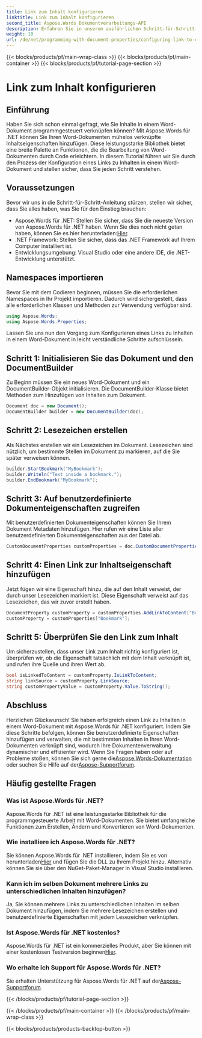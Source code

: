 ```yaml
---
title: Link zum Inhalt konfigurieren
linktitle: Link zum Inhalt konfigurieren
second_title: Aspose.Words Dokumentverarbeitungs-API
description: Erfahren Sie in unserem ausführlichen Schritt-für-Schritt-Tutorial, wie Sie mit Aspose.Words für .NET einen Link zum Inhalt eines Word-Dokuments konfigurieren.
weight: 10
url: /de/net/programming-with-document-properties/configuring-link-to-content/
---
```


{{< blocks/products/pf/main-wrap-class >}}
{{< blocks/products/pf/main-container >}}
{{< blocks/products/pf/tutorial-page-section >}}

# Link zum Inhalt konfigurieren

## Einführung

Haben Sie sich schon einmal gefragt, wie Sie Inhalte in einem Word-Dokument programmgesteuert verknüpfen können? Mit Aspose.Words für .NET können Sie Ihren Word-Dokumenten mühelos verknüpfte Inhaltseigenschaften hinzufügen. Diese leistungsstarke Bibliothek bietet eine breite Palette an Funktionen, die die Bearbeitung von Word-Dokumenten durch Code erleichtern. In diesem Tutorial führen wir Sie durch den Prozess der Konfiguration eines Links zu Inhalten in einem Word-Dokument und stellen sicher, dass Sie jeden Schritt verstehen.

## Voraussetzungen

Bevor wir uns in die Schritt-für-Schritt-Anleitung stürzen, stellen wir sicher, dass Sie alles haben, was Sie für den Einstieg brauchen:

-  Aspose.Words für .NET: Stellen Sie sicher, dass Sie die neueste Version von Aspose.Words für .NET haben. Wenn Sie dies noch nicht getan haben, können Sie es hier herunterladen:[Hier](https://releases.aspose.com/words/net/).
- .NET Framework: Stellen Sie sicher, dass das .NET Framework auf Ihrem Computer installiert ist.
- Entwicklungsumgebung: Visual Studio oder eine andere IDE, die .NET-Entwicklung unterstützt.

## Namespaces importieren

Bevor Sie mit dem Codieren beginnen, müssen Sie die erforderlichen Namespaces in Ihr Projekt importieren. Dadurch wird sichergestellt, dass alle erforderlichen Klassen und Methoden zur Verwendung verfügbar sind.

```csharp
using Aspose.Words;
using Aspose.Words.Properties;
```

Lassen Sie uns nun den Vorgang zum Konfigurieren eines Links zu Inhalten in einem Word-Dokument in leicht verständliche Schritte aufschlüsseln.

## Schritt 1: Initialisieren Sie das Dokument und den DocumentBuilder

Zu Beginn müssen Sie ein neues Word-Dokument und ein DocumentBuilder-Objekt initialisieren. Die DocumentBuilder-Klasse bietet Methoden zum Hinzufügen von Inhalten zum Dokument.

```csharp
Document doc = new Document();
DocumentBuilder builder = new DocumentBuilder(doc);
```

## Schritt 2: Lesezeichen erstellen

Als Nächstes erstellen wir ein Lesezeichen im Dokument. Lesezeichen sind nützlich, um bestimmte Stellen im Dokument zu markieren, auf die Sie später verweisen können.

```csharp
builder.StartBookmark("MyBookmark");
builder.Writeln("Text inside a bookmark.");
builder.EndBookmark("MyBookmark");
```

## Schritt 3: Auf benutzerdefinierte Dokumenteigenschaften zugreifen

Mit benutzerdefinierten Dokumenteigenschaften können Sie Ihrem Dokument Metadaten hinzufügen. Hier rufen wir eine Liste aller benutzerdefinierten Dokumenteigenschaften aus der Datei ab.

```csharp
CustomDocumentProperties customProperties = doc.CustomDocumentProperties;
```

## Schritt 4: Einen Link zur Inhaltseigenschaft hinzufügen

Jetzt fügen wir eine Eigenschaft hinzu, die auf den Inhalt verweist, der durch unser Lesezeichen markiert ist. Diese Eigenschaft verweist auf das Lesezeichen, das wir zuvor erstellt haben.

```csharp
DocumentProperty customProperty = customProperties.AddLinkToContent("Bookmark", "MyBookmark");
customProperty = customProperties["Bookmark"];
```

## Schritt 5: Überprüfen Sie den Link zum Inhalt

Um sicherzustellen, dass unser Link zum Inhalt richtig konfiguriert ist, überprüfen wir, ob die Eigenschaft tatsächlich mit dem Inhalt verknüpft ist, und rufen ihre Quelle und ihren Wert ab.

```csharp
bool isLinkedToContent = customProperty.IsLinkToContent;
string linkSource = customProperty.LinkSource;
string customPropertyValue = customProperty.Value.ToString();
```

## Abschluss

 Herzlichen Glückwunsch! Sie haben erfolgreich einen Link zu Inhalten in einem Word-Dokument mit Aspose.Words für .NET konfiguriert. Indem Sie diese Schritte befolgen, können Sie benutzerdefinierte Eigenschaften hinzufügen und verwalten, die mit bestimmten Inhalten in Ihren Word-Dokumenten verknüpft sind, wodurch Ihre Dokumentenverwaltung dynamischer und effizienter wird. Wenn Sie Fragen haben oder auf Probleme stoßen, können Sie sich gerne die[Aspose.Words-Dokumentation](https://reference.aspose.com/words/net/) oder suchen Sie Hilfe auf der[Aspose-Supportforum](https://forum.aspose.com/c/words/8).

## Häufig gestellte Fragen

### Was ist Aspose.Words für .NET?
Aspose.Words für .NET ist eine leistungsstarke Bibliothek für die programmgesteuerte Arbeit mit Word-Dokumenten. Sie bietet umfangreiche Funktionen zum Erstellen, Ändern und Konvertieren von Word-Dokumenten.

### Wie installiere ich Aspose.Words für .NET?
 Sie können Aspose.Words für .NET installieren, indem Sie es von herunterladen[Hier](https://releases.aspose.com/words/net/) und fügen Sie die DLL zu Ihrem Projekt hinzu. Alternativ können Sie sie über den NuGet-Paket-Manager in Visual Studio installieren.

### Kann ich im selben Dokument mehrere Links zu unterschiedlichen Inhalten hinzufügen?
Ja, Sie können mehrere Links zu unterschiedlichen Inhalten im selben Dokument hinzufügen, indem Sie mehrere Lesezeichen erstellen und benutzerdefinierte Eigenschaften mit jedem Lesezeichen verknüpfen.

### Ist Aspose.Words für .NET kostenlos?
 Aspose.Words für .NET ist ein kommerzielles Produkt, aber Sie können mit einer kostenlosen Testversion beginnen[Hier](https://releases.aspose.com/).

### Wo erhalte ich Support für Aspose.Words für .NET?
 Sie erhalten Unterstützung für Aspose.Words für .NET auf der[Aspose-Supportforum](https://forum.aspose.com/c/words/8).

{{< /blocks/products/pf/tutorial-page-section >}}

{{< /blocks/products/pf/main-container >}}
{{< /blocks/products/pf/main-wrap-class >}}

{{< blocks/products/products-backtop-button >}}
